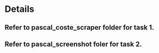 # Details

## Refer to pascal_coste_scraper folder for task 1.
## Refer to pascal_screenshot foler for task 2.

